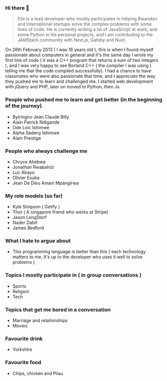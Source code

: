 ### Hi there 👋

> Elie is a lead developer who mostly participates in helping Rwandan and International startups solve the complex problems with some lines of code. He is currently writing a lot of JavaScript at work, and some Python in his personal projects, and I am contributing to the JAMStack community with Next.js, Gatsby and Nuxt.

On 26th February 2013 ( I was 16 years old ), this is when I found myself passionate about computers in general and it's the same day I wrote my first line of code ( it was a C++ program that returns a sum of two integers ), and I was very happy to see Borland C++ ( the compiler I was using ) telling me that the code compiled successfully). I had a chance to have classmates who were also passionate that time, and I appreciate the way they pushed me to learn and challenged me. I started web development with jQuery and PHP, later on moved to Python, then Js.

### People who pushed me to learn and get better (in the beginning of the journey)

- Byiringiro Jean Claude Billy
- Alain Patrick Ndigande
- Ode Loic Ishimwe
- Alpha Sadeny Ishimwe
- Alain Prestige

### People who always challenge me

- Chryce Ahebwa
- Jonathan Rwabahizi
- Luc Abayo
- Olivier Esuka
- Jean De Dieu Amani Mpangirwa

### My role models (so far)

- Kyle Simpson ( Getify )
- Thor ( A singapore friend who works at Stripe)
- Jason LengStorf
- Nader Dabit
- James Bedford

### What I hate to argue about

- This programming language is better than this ( each technology matters to me, It's up to the developer who uses it well to solve problems )

### Topics I mostly participate in ( in group conversations )

- Sports
- Religion
- Tech

### Topics that get me bored in a conversation

- Marriage and relationships
- Movies

### Favourite drink

- Yorkshire

### Favourite food

- Chips, chicken and Pilau
